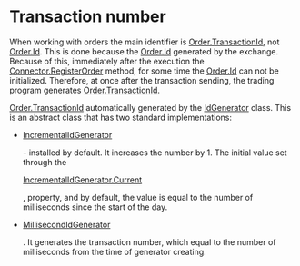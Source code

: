 # Transaction number

When working with orders the main identifier is [Order.TransactionId](xref:StockSharp.BusinessEntities.Order.TransactionId), not [Order.Id](xref:StockSharp.BusinessEntities.Order.Id). This is done because the [Order.Id](xref:StockSharp.BusinessEntities.Order.Id) generated by the exchange. Because of this, immediately after the execution the [Connector.RegisterOrder](xref:StockSharp.Algo.Connector.RegisterOrder) method, for some time the [Order.Id](xref:StockSharp.BusinessEntities.Order.Id) can not be initialized. Therefore, at once after the transaction sending, the trading program generates [Order.TransactionId](xref:StockSharp.BusinessEntities.Order.TransactionId). 

[Order.TransactionId](xref:StockSharp.BusinessEntities.Order.TransactionId) automatically generated by the [IdGenerator](xref:Ecng.Common.IdGenerator) class. This is an abstract class that has two standard implementations: 

- [IncrementalIdGenerator](xref:Ecng.Common.IncrementalIdGenerator)

   \- installed by default. It increases the number by 1. The initial value set through the 

  [IncrementalIdGenerator.Current](xref:Ecng.Common.IncrementalIdGenerator.Current)

  , property, and by default, the value is equal to the number of milliseconds since the start of the day. 
- [MillisecondIdGenerator](xref:Ecng.Common.MillisecondIdGenerator)

  . It generates the transaction number, which equal to the number of milliseconds from the time of generator creating. 
